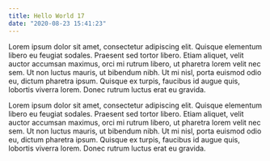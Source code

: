```yaml
---
title: Hello World 17
date: "2020-08-23 15:41:23"
---
```

Lorem ipsum dolor sit amet, consectetur adipiscing elit. Quisque elementum libero eu feugiat sodales. Praesent sed tortor libero. Etiam aliquet, velit auctor accumsan maximus, orci mi rutrum libero, ut pharetra lorem velit nec sem. Ut non luctus mauris, ut bibendum nibh. Ut mi nisl, porta euismod odio eu, dictum pharetra ipsum. Quisque ex turpis, faucibus id augue quis, lobortis viverra lorem. Donec rutrum luctus erat eu gravida.

Lorem ipsum dolor sit amet, consectetur adipiscing elit. Quisque elementum libero eu feugiat sodales. Praesent sed tortor libero. Etiam aliquet, velit auctor accumsan maximus, orci mi rutrum libero, ut pharetra lorem velit nec sem. Ut non luctus mauris, ut bibendum nibh. Ut mi nisl, porta euismod odio eu, dictum pharetra ipsum. Quisque ex turpis, faucibus id augue quis, lobortis viverra lorem. Donec rutrum luctus erat eu gravida.
